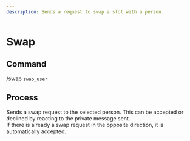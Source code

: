 ```yaml
---
description: Sends a request to swap a slot with a person.
---
```


# Swap

## Command

/swap `swap_user`

## Process

Sends a swap request to the selected person. This can be accepted or declined by reacting to the private message sent.\
If there is already a swap request in the opposite direction, it is automatically accepted.
